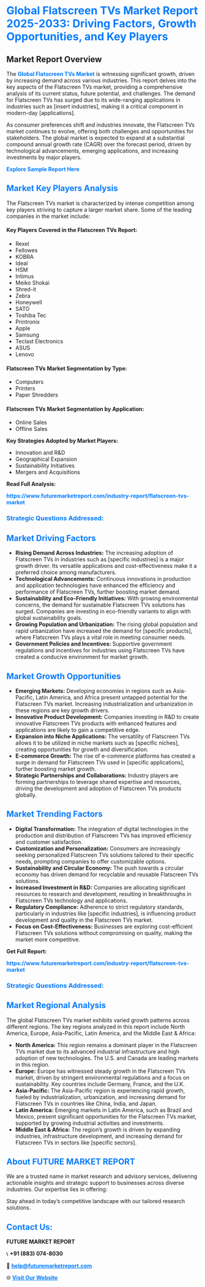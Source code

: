 <h1 style="color: #007BFF;">Global Flatscreen TVs Market Report 2025-2033: Driving Factors, Growth Opportunities, and Key Players</h1>

<section id="overview">
<h2>Market Report Overview</h2>
<p>The <a href="https://www.futuremarketreport.com/industry-report/flatscreen-tvs-market" style="color: #007BFF; text-decoration: none;"><strong>Global Flatscreen TVs Market</strong></a> is witnessing significant growth, driven by increasing demand across various industries. This report delves into the key aspects of the Flatscreen TVs market, providing a comprehensive analysis of its current status, future potential, and challenges. The demand for Flatscreen TVs has surged due to its wide-ranging applications in industries such as [insert industries], making it a critical component in modern-day [applications].</p>
<p>As consumer preferences shift and industries innovate, the Flatscreen TVs market continues to evolve, offering both challenges and opportunities for stakeholders. The global market is expected to expand at a substantial compound annual growth rate (CAGR) over the forecast period, driven by technological advancements, emerging applications, and increasing investments by major players.</p>
</section>

<section id="overview">
<p><a href="https://www.futuremarketreport.com/request-sample/reportId=35641" style="color: #007BFF; text-decoration: none;"><strong>Explore Sample Report Here</strong></a></p>
</section>

<section id="key-players">
<h2 style="color: #007BFF;">Market Key Players Analysis</h2>
<p>The Flatscreen TVs market is characterized by intense competition among key players striving to capture a larger market share. Some of the leading companies in the market include:</p>
<h4>Key Players Covered in the Flatscreen TVs Report:</h4>
<ul><li>Rexel</li><li>Fellowes</li><li>KOBRA</li><li>Ideal</li><li>HSM</li><li>Intimus</li><li>Meiko Shokai</li><li>Shred-it</li><li>Zebra</li><li>Honeywell</li><li>SATO</li><li>Toshiba Tec</li><li>Printronix</li><li>Apple</li><li>Samsung</li><li>Teclast Electronics</li><li>ASUS</li><li>Lenovo</li></ul>
<h4>Flatscreen TVs Market Segmentation by Type:</h4>
<ul><li>Computers</li><li>Printers</li><li>Paper Shredders</li></ul>

<h4>Flatscreen TVs Market Segmentation by Application:</h4>
<ul><li>Online Sales</li><li>Offline Sales</li></ul>
<p><strong>Key Strategies Adopted by Market Players:</strong></p>
<ul>
<li>Innovation and R&D</li>
<li>Geographical Expansion</li>
<li>Sustainability Initiatives</li>
<li>Mergers and Acquisitions</li>
</ul>
</section>

<section>
<p><strong>Read Full Analysis: </strong></p><a href="https://www.futuremarketreport.com/industry-report/flatscreen-tvs-market" style="color: #007BFF; text-decoration: none;"><strong>https://www.futuremarketreport.com/industry-report/flatscreen-tvs-market</strong></a>
<h3 style="color: #007BFF;">Strategic Questions Addressed:</h3>
</section>

<section id="driving-factors">
<h2 style="color: #007BFF;">Market Driving Factors</h2>
<ul>
<li><strong>Rising Demand Across Industries:</strong> The increasing adoption of Flatscreen TVs in industries such as [specific industries] is a major growth driver. Its versatile applications and cost-effectiveness make it a preferred choice among manufacturers.</li>
<li><strong>Technological Advancements:</strong> Continuous innovations in production and application technologies have enhanced the efficiency and performance of Flatscreen TVs, further boosting market demand.</li>
<li><strong>Sustainability and Eco-Friendly Initiatives:</strong> With growing environmental concerns, the demand for sustainable Flatscreen TVs solutions has surged. Companies are investing in eco-friendly variants to align with global sustainability goals.</li>
<li><strong>Growing Population and Urbanization:</strong> The rising global population and rapid urbanization have increased the demand for [specific products], where Flatscreen TVs plays a vital role in meeting consumer needs.</li>
<li><strong>Government Policies and Incentives:</strong> Supportive government regulations and incentives for industries using Flatscreen TVs have created a conducive environment for market growth.</li>
</ul>
</section>

<section id="growth-opportunities">
<h2 style="color: #007BFF;">Market Growth Opportunities</h2>
<ul>
<li><strong>Emerging Markets:</strong> Developing economies in regions such as Asia-Pacific, Latin America, and Africa present untapped potential for the Flatscreen TVs market. Increasing industrialization and urbanization in these regions are key growth drivers.</li>
<li><strong>Innovative Product Development:</strong> Companies investing in R&D to create innovative Flatscreen TVs products with enhanced features and applications are likely to gain a competitive edge.</li>
<li><strong>Expansion into Niche Applications:</strong> The versatility of Flatscreen TVs allows it to be utilized in niche markets such as [specific niches], creating opportunities for growth and diversification.</li>
<li><strong>E-commerce Growth:</strong> The rise of e-commerce platforms has created a surge in demand for Flatscreen TVs used in [specific applications], further boosting market growth.</li>
<li><strong>Strategic Partnerships and Collaborations:</strong> Industry players are forming partnerships to leverage shared expertise and resources, driving the development and adoption of Flatscreen TVs products globally.</li>
</ul>
</section>

<section id="trending-factors">
<h2 style="color: #007BFF;">Market Trending Factors</h2>
<ul>
<li><strong>Digital Transformation:</strong> The integration of digital technologies in the production and distribution of Flatscreen TVs has improved efficiency and customer satisfaction.</li>
<li><strong>Customization and Personalization:</strong> Consumers are increasingly seeking personalized Flatscreen TVs solutions tailored to their specific needs, prompting companies to offer customizable options.</li>
<li><strong>Sustainability and Circular Economy:</strong> The push towards a circular economy has driven demand for recyclable and reusable Flatscreen TVs solutions.</li>
<li><strong>Increased Investment in R&D:</strong> Companies are allocating significant resources to research and development, resulting in breakthroughs in Flatscreen TVs technology and applications.</li>
<li><strong>Regulatory Compliance:</strong> Adherence to strict regulatory standards, particularly in industries like [specific industries], is influencing product development and quality in the Flatscreen TVs market.</li>
<li><strong>Focus on Cost-Effectiveness:</strong> Businesses are exploring cost-efficient Flatscreen TVs solutions without compromising on quality, making the market more competitive.</li>
</ul>
</section>

<section>
<p><strong>Get Full Report: </strong></p><a href="https://www.futuremarketreport.com/industry-report/flatscreen-tvs-market" style="color: #007BFF; text-decoration: none;"><strong>https://www.futuremarketreport.com/industry-report/flatscreen-tvs-market</strong></a>
<h3 style="color: #007BFF;">Strategic Questions Addressed:</h3>
</section>


<section id="regional-analysis">
<h2 style="color: #007BFF;">Market Regional Analysis</h2>
<p>The global Flatscreen TVs market exhibits varied growth patterns across different regions. The key regions analyzed in this report include North America, Europe, Asia-Pacific, Latin America, and the Middle East & Africa:</p>
<ul>
<li><strong>North America:</strong> This region remains a dominant player in the Flatscreen TVs market due to its advanced industrial infrastructure and high adoption of new technologies. The U.S. and Canada are leading markets in this region.</li>
<li><strong>Europe:</strong> Europe has witnessed steady growth in the Flatscreen TVs market, driven by stringent environmental regulations and a focus on sustainability. Key countries include Germany, France, and the U.K.</li>
<li><strong>Asia-Pacific:</strong> The Asia-Pacific region is experiencing rapid growth, fueled by industrialization, urbanization, and increasing demand for Flatscreen TVs in countries like China, India, and Japan.</li>
<li><strong>Latin America:</strong> Emerging markets in Latin America, such as Brazil and Mexico, present significant opportunities for the Flatscreen TVs market, supported by growing industrial activities and investments.</li>
<li><strong>Middle East & Africa:</strong> The region’s growth is driven by expanding industries, infrastructure development, and increasing demand for Flatscreen TVs in sectors like [specific sectors].</li>
</ul>
</section>

<footer>
<h2 style="color: #007BFF;">About FUTURE MARKET REPORT</h2>
<p>We are a trusted name in market research and advisory services, delivering actionable insights and strategic support to businesses across diverse industries. Our expertise lies in offering:</p>

<p>Stay ahead in today’s competitive landscape with our tailored research solutions.</p>

<h2 style="color: #007BFF;">Contact Us:</h2>
<p><strong>FUTURE MARKET REPORT</strong></p>
<p>📞 <strong>+91 (883) 074-8030</strong></p>
<p>📧 <strong><a href="mailto:help@futuremarketreport.com" style="color: #007BFF;">help@futuremarketreport.com</a></strong></p>
<p>🌐 <strong><a href="https://www.futuremarketreport.com/" style="color: #007BFF;">Visit Our Website</a></strong></p>
</footer>